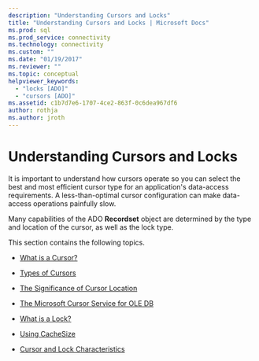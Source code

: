 ```yaml
---
description: "Understanding Cursors and Locks"
title: "Understanding Cursors and Locks | Microsoft Docs"
ms.prod: sql
ms.prod_service: connectivity
ms.technology: connectivity
ms.custom: ""
ms.date: "01/19/2017"
ms.reviewer: ""
ms.topic: conceptual
helpviewer_keywords: 
  - "locks [ADO]"
  - "cursors [ADO]"
ms.assetid: c1b7d7e6-1707-4ce2-863f-0c6dea967df6
author: rothja
ms.author: jroth
---
```

# Understanding Cursors and Locks
It is important to understand how cursors operate so you can select the best and most efficient cursor type for an application's data-access requirements. A less-than-optimal cursor configuration can make data-access operations painfully slow.  
  
 Many capabilities of the ADO **Recordset** object are determined by the type and location of the cursor, as well as the lock type.  
  
 This section contains the following topics.  
  
-   [What is a Cursor?](../../../ado/guide/data/what-is-a-cursor.md)  
  
-   [Types of Cursors](../../../ado/guide/data/types-of-cursors-ado.md)  
  
-   [The Significance of Cursor Location](../../../ado/guide/data/the-significance-of-cursor-location.md)  
  
-   [The Microsoft Cursor Service for OLE DB](../../../ado/guide/data/the-microsoft-cursor-service-for-ole-db.md)  
  
-   [What is a Lock?](../../../ado/guide/data/what-is-a-lock.md)  
  
-   [Using CacheSize](../../../ado/guide/data/using-cachesize.md)  
  
-   [Cursor and Lock Characteristics](../../../ado/guide/data/cursor-and-lock-characteristics.md)
